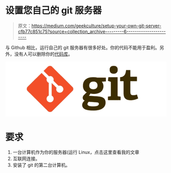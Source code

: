# 设置您自己的 git 服务器

> 原文：<https://medium.com/geekculture/setup-your-own-git-server-cfb77c851c75?source=collection_archive---------6----------------------->

与 Github 相比，运行自己的 git 服务器有很多好处。你的代码不能用于盈利。另外，没有人可以删除你的[代码库](https://docs.github.com/en/site-policy/content-removal-policies/dmca-takedown-policy)。

![](img/80a39f00999f79d2d0e62f67447e58ae.png)

# 要求

1.  一台计算机作为你的服务器(运行 Linux，点击这里查看我的文章
2.  互联网连接。
3.  安装了 git 的第二台计算机。